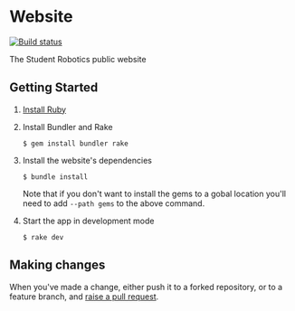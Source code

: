 # Website

[![Build status][build-badge]][build-page]

The Student Robotics public website

## Getting Started

1. [Install Ruby][install-ruby]

2. Install Bundler and Rake

    ``` shell
    $ gem install bundler rake
    ```
3. Install the website's dependencies

    ``` shell
    $ bundle install
    ```

    Note that if you don't want to install the gems to a gobal location you'll
    need to add `--path gems` to the above command.

4. Start the app in development mode

    ```shell
    $ rake dev
    ```

## Making changes

When you've made a change, either push it to a forked repository, or to a
feature branch, and [raise a pull request][raise-a-pr].

[build-badge]: https://circleci.com/gh/srobo/website/tree/master.png?style=shield
[build-page]: https://circleci.com/gh/srobo/website/tree/master
[install-ruby]: https://www.ruby-lang.org/en/documentation/installation/
[raise-a-pr]: https://github.com/srobo/website/pull/new/gh-pages
